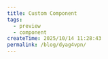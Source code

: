 ```yaml
---
title: Custom Component
tags:
  - preview
  - component
createTime: 2025/10/14 11:28:43
permalink: /blog/dyag4vpn/
---
```


<CustomComponent />
